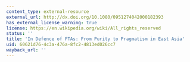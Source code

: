 ```yaml
---
content_type: external-resource
external_url: http://dx.doi.org/10.1080/0951274042000182393
has_external_license_warning: true
license: https://en.wikipedia.org/wiki/All_rights_reserved
status: ''
title: 'In Defence of FTAs: From Purity to Pragmatism in East Asia'
uid: 60621d76-4c3a-476a-8fc2-4813ed026cc7
wayback_url: ''
---
```

